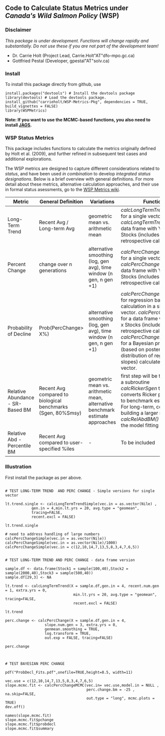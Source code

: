 ## Code to Calculate Status Metrics under *Canada's Wild Salmon Policy* (WSP)


### Disclaimer

*This package is under development. Functions will change rapidly and substantially.
Do not use these if you are not part of the development team!*

* Dr. Carrie Holt (Project Lead, Carrie.Holt"AT"dfo-mpo.gc.ca)
* Gottfried Pestal (Developer, gpestal"AT"solv.ca)


### Install

To install this package directly from github, use

```
install.packages("devtools") # Install the devtools package
library(devtools) # Load the devtools package.
install_github("carrieholt/WSP-Metrics-Pkg", dependencies = TRUE, build_vignettes = FALSE)
library(WSPMetrics)				
```

**Note: If you want to use the MCMC-based functions, you also need to install [JAGS](http://mcmc-jags.sourceforge.net/).**

### WSP Status Metrics

This package includes functions to calculate the metrics originally defined by Holt et al. (2009), and further refined in subsequent test cases and additional explorations. 


The WSP metrics are designed to capture different considerations related to *status*, and have been used *in combination* to develop *integrated status designations*. Below is a brief overview with general definitions. For more detail about these metrics, alternative calculation approaches, and their use in formal status asessments, go to the [WSP Metrics wiki](https://github.com/SOLV-Code/MetricsTest/wiki). 


**Metric** | **General Definition** | **Variations** | **Function** 
-- | -- | -- | --
Long-Term Trend | Recent Avg / Long-term Avg |  geometric mean vs. arithmetic mean |  *calcLongTermTrendSimple()* for a single vector. *calcLongTermTrend()* for a data frame with Years x Stocks (includes retrospective calculations).
Percent Change  | change over n generations | alternative smoothing (log, gen avg), time window (n gen, n gen +1) | *calcPercChangeSimple()* for a single vector. *calcPercChange()* for a data frame with Years x Stocks (includes retrospective calculations).
Probability of Decline | Prob(PercChange> X%) | alternative smoothing (log, gen avg), time window (n gen, n gen +1) |   *calcPercChangeSimple()* for regression based calculation in a single vector. *calcPercChange()* for a data frame with Years x Stocks (includes retrospective calculations). *calcPercChangeMCMC()* for a Bayesian probability (based on posterior distribution of regression slopes) calculate on a single vector.
Relative Abundance - SR-Based BM| Recent Avg compared to biological benchmarks (Sgen, 80%Smsy) | geometric mean vs. arithmetic mean, alternative benchmark estimate approaches | first step will be to integrate a subroutine *calcRickerSgen* that converts Ricker parameters to benchmark estimates. For long-term, consider building a larger module *calcRelAbdBM()* that does the model fitting as well.
Relative Abd - Percentile BM| Recent Avg compared to user-specified %iles | - | To be included


### Illustration

First install the package as per above.

```

# TEST LONG-TERM TREND  AND PERC CHANGE - Simple versions for single vector

lt.trend.single <- calcLongTermTrendSimple(vec.in = as.vector(Nile) ,
            gen.in = 4,min.lt.yrs = 20, avg.type = "geomean",
            tracing=FALSE,
            recent.excl = FALSE)

lt.trend.single

# need to address handling of large numbers
calcPercChangeSimple(vec.in = as.vector(Nile))
calcPercChangeSimple(vec.in = as.vector(Nile)/1000)
calcPercChangeSimple(vec.in = c(12,10,14,7,13,5,8,3,4,7,6,5))


# TEST LONG-TERM TREND AND PERC CHANGE - data frame version

sample.df <- data.frame(Stock1 = sample(100,40),Stock2 = sample(2000,40),Stock3 = sample(500,40))
sample.df[29,3] <- NA

lt.trend <- calcLongTermTrend(X = sample.df,gen.in = 4, recent.num.gen = 1, extra.yrs = 0,
                               min.lt.yrs = 20, avg.type = "geomean", tracing=FALSE,
                               recent.excl = FALSE)

lt.trend

perc.change <- calcPercChange(X = sample.df,gen.in = 4,
                  slope.num.gen = 3, extra.yrs = 0,
                  genmean.smoothing = TRUE,
                  log.transform = TRUE,
                  out.exp = FALSE, tracing=FALSE)

perc.change



# TEST BAYESIAN PERC CHANGE

pdf("ProbDecl_Fits.pdf",onefile=TRUE,height=8.5, width=11)

vec.use = c(12,10,14,7,13,5,8,3,4,7,6,5)
slope.mcmc.fit <- calcPercChangeMCMC(vec.in= vec.use,model.in = NULL ,
                                     perc.change.bm = -25 , na.skip=FALSE,
                                     out.type = "long", mcmc.plots = TRUE)
dev.off()

names(slope.mcmc.fit)
slope.mcmc.fit$pchange
slope.mcmc.fit$probdecl
slope.mcmc.fit$summary


```




